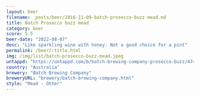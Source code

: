 ```yaml
---
layout: beer
filename: _posts/beer/2016-11-09-batch-prosecco-buzz-mead.md
title: Batch Prosecco buzz mead
category: beer
score: 5.5
beer-date: "2022-08-07"
desc: "Like sparkling wine with honey. Not a good choice for a pint"
permalink: /beer/:title.html
img: /img/list/batch-prosecco-buzz-mead.jpeg
untappd: "https://untappd.com/b/batch-brewing-company-prosecco-buzz/4740523"
country: "Australia"
brewery: "Batch Brewing Company"
breweryURL: "brewery/batch-brewing-company.html"
style: "Mead - Other"
---
```

